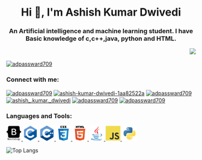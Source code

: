 <h1 align="center">Hi 👋, I'm Ashish Kumar Dwivedi</h1>
<h3 align="center">An Artificial intelligence and machine learning student. I have Basic knowledge of c,c++,java, python and HTML.</h3>
<p align = "right"><a href="https://github.com/ad-dev-2111" target="blank">
<img src="https://user-images.githubusercontent.com/98655829/194303695-2f6d15ae-c49b-4a0f-9153-7b316c2350f6.gif"/></a>
 </p>

<p align="left"> <a href="https://twitter.com/adpassward709" target="blank"><img src="https://img.shields.io/twitter/follow/adpassward709?logo=twitter&style=for-the-badge" alt="adpassward709" /></a> </p>



<p align="left">
 <h3 align="left">Connect with me:</h3>
<a href="https://twitter.com/adpassward709" target="blank"><img align="center" src="https://raw.githubusercontent.com/rahuldkjain/github-profile-readme-generator/master/src/images/icons/Social/twitter.svg" alt="adpassward709" height="30" width="40" /></a>
<a href="https://linkedin.com/in/ashish-kumar-dwivedi-1aa82522a" target="blank"><img align="center" src="https://raw.githubusercontent.com/rahuldkjain/github-profile-readme-generator/master/src/images/icons/Social/linked-in-alt.svg" alt="ashish-kumar-dwivedi-1aa82522a" height="30" width="40" /></a>
<a href="https://fb.com/adpassward709" target="blank"><img align="center" src="https://raw.githubusercontent.com/rahuldkjain/github-profile-readme-generator/master/src/images/icons/Social/facebook.svg" alt="adpassward709" height="30" width="40" /></a>
<a href="https://instagram.com/ashish_.kumar._dwivedi" target="blank"><img align="center" src="https://raw.githubusercontent.com/rahuldkjain/github-profile-readme-generator/master/src/images/icons/Social/instagram.svg" alt="ashish_.kumar._dwivedi" height="30" width="40" /></a>
<a href="https://www.hackerrank.com/adpassward709" target="blank"><img align="center" src="https://raw.githubusercontent.com/rahuldkjain/github-profile-readme-generator/master/src/images/icons/Social/hackerrank.svg" alt="adpassward709" height="30" width="40" /></a>
<a href="https://auth.geeksforgeeks.org/user/adpassward709" target="blank"><img align="center" src="https://raw.githubusercontent.com/rahuldkjain/github-profile-readme-generator/master/src/images/icons/Social/geeks-for-geeks.svg" alt="adpassward709" height="30" width="40" /></a>
</p>

<h3 align="left">Languages and Tools:</h3>
<p align="left"> <a href="https://getbootstrap.com" target="_blank" rel="noreferrer"> <img src="https://raw.githubusercontent.com/devicons/devicon/master/icons/bootstrap/bootstrap-plain-wordmark.svg" alt="bootstrap" width="40" height="40"/> </a> <a href="https://www.cprogramming.com/" target="_blank" rel="noreferrer"> <img src="https://raw.githubusercontent.com/devicons/devicon/master/icons/c/c-original.svg" alt="c" width="40" height="40"/> </a> <a href="https://www.w3schools.com/cpp/" target="_blank" rel="noreferrer"> <img src="https://raw.githubusercontent.com/devicons/devicon/master/icons/cplusplus/cplusplus-original.svg" alt="cplusplus" width="40" height="40"/> </a> <a href="https://www.w3schools.com/css/" target="_blank" rel="noreferrer"> <img src="https://raw.githubusercontent.com/devicons/devicon/master/icons/css3/css3-original-wordmark.svg" alt="css3" width="40" height="40"/> </a> <a href="https://www.w3.org/html/" target="_blank" rel="noreferrer"> <img src="https://raw.githubusercontent.com/devicons/devicon/master/icons/html5/html5-original-wordmark.svg" alt="html5" width="40" height="40"/> </a> <a href="https://www.java.com" target="_blank" rel="noreferrer"> <img src="https://raw.githubusercontent.com/devicons/devicon/master/icons/java/java-original.svg" alt="java" width="40" height="40"/> </a> <a href="https://developer.mozilla.org/en-US/docs/Web/JavaScript" target="_blank" rel="noreferrer"> <img src="https://raw.githubusercontent.com/devicons/devicon/master/icons/javascript/javascript-original.svg" alt="javascript" width="40" height="40"/> </a> <a href="https://www.python.org" target="_blank" rel="noreferrer"> <img src="https://raw.githubusercontent.com/devicons/devicon/master/icons/python/python-original.svg" alt="python" width="40" height="40"/> </a> </p>

![Top Langs](https://github-readme-stats.vercel.app/api/top-langs/?username=ad-dev-2111&theme=tokyonight)

